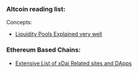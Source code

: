 ### Altcoin reading list:


Concepts:

* [Liquidity Pools Explained very well](https://blog.bancor.network/how-bancor-relays-work-c712a374374f)


### Ethereum Based Chains:

* [Extensive List of xDai Related sites and DApps](https://www.xdaichain.com/about-xdai/project-spotlights#community-engagement)